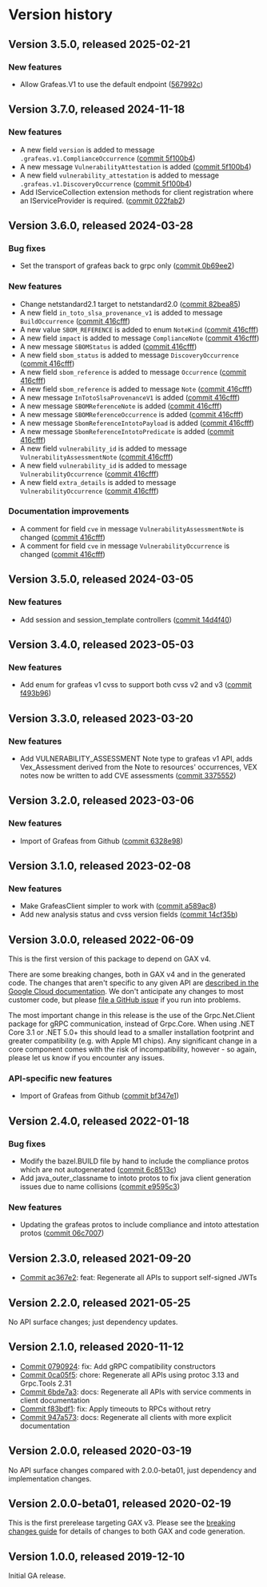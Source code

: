 # Version history

## Version 3.5.0, released 2025-02-21


### New features

* Allow Grafeas.V1 to use the default endpoint ([567992c](https://github.com/ldetmer/google-cloud-dotnet/commit/567992c4ea6cfff48a5e6e52a3d52bcec5383cd8))

## Version 3.7.0, released 2024-11-18

### New features

- A new field `version` is added to message `.grafeas.v1.ComplianceOccurrence` ([commit 5f100b4](https://github.com/googleapis/google-cloud-dotnet/commit/5f100b4861e5416ad1ef3a4b3d1644659a2fe6fc))
- A new message `VulnerabilityAttestation` is added ([commit 5f100b4](https://github.com/googleapis/google-cloud-dotnet/commit/5f100b4861e5416ad1ef3a4b3d1644659a2fe6fc))
- A new field `vulnerability_attestation` is added to message `.grafeas.v1.DiscoveryOccurrence` ([commit 5f100b4](https://github.com/googleapis/google-cloud-dotnet/commit/5f100b4861e5416ad1ef3a4b3d1644659a2fe6fc))
- Add IServiceCollection extension methods for client registration where an IServiceProvider is required. ([commit 022fab2](https://github.com/googleapis/google-cloud-dotnet/commit/022fab203f28fb9c608972af7f8b83f571ae5694))

## Version 3.6.0, released 2024-03-28

### Bug fixes

- Set the transport of grafeas back to grpc only ([commit 0b69ee2](https://github.com/googleapis/google-cloud-dotnet/commit/0b69ee2a9f0345cc4c145c9ac1b9fc6833412ff8))

### New features

- Change netstandard2.1 target to netstandard2.0 ([commit 82bea85](https://github.com/googleapis/google-cloud-dotnet/commit/82bea850661975b9750ac30753528cc9d2e05240))
- A new field `in_toto_slsa_provenance_v1` is added to message `BuildOccurrence` ([commit 416cfff](https://github.com/googleapis/google-cloud-dotnet/commit/416cfff3c6855582927a35e271a6f596227af264))
- A new value `SBOM_REFERENCE` is added to enum `NoteKind` ([commit 416cfff](https://github.com/googleapis/google-cloud-dotnet/commit/416cfff3c6855582927a35e271a6f596227af264))
- A new field `impact` is added to message `ComplianceNote` ([commit 416cfff](https://github.com/googleapis/google-cloud-dotnet/commit/416cfff3c6855582927a35e271a6f596227af264))
- A new message `SBOMStatus` is added ([commit 416cfff](https://github.com/googleapis/google-cloud-dotnet/commit/416cfff3c6855582927a35e271a6f596227af264))
- A new field `sbom_status` is added to message `DiscoveryOccurrence` ([commit 416cfff](https://github.com/googleapis/google-cloud-dotnet/commit/416cfff3c6855582927a35e271a6f596227af264))
- A new field `sbom_reference` is added to message `Occurrence` ([commit 416cfff](https://github.com/googleapis/google-cloud-dotnet/commit/416cfff3c6855582927a35e271a6f596227af264))
- A new field `sbom_reference` is added to message `Note` ([commit 416cfff](https://github.com/googleapis/google-cloud-dotnet/commit/416cfff3c6855582927a35e271a6f596227af264))
- A new message `InTotoSlsaProvenanceV1` is added ([commit 416cfff](https://github.com/googleapis/google-cloud-dotnet/commit/416cfff3c6855582927a35e271a6f596227af264))
- A new message `SBOMReferenceNote` is added ([commit 416cfff](https://github.com/googleapis/google-cloud-dotnet/commit/416cfff3c6855582927a35e271a6f596227af264))
- A new message `SBOMReferenceOccurrence` is added ([commit 416cfff](https://github.com/googleapis/google-cloud-dotnet/commit/416cfff3c6855582927a35e271a6f596227af264))
- A new message `SbomReferenceIntotoPayload` is added ([commit 416cfff](https://github.com/googleapis/google-cloud-dotnet/commit/416cfff3c6855582927a35e271a6f596227af264))
- A new message `SbomReferenceIntotoPredicate` is added ([commit 416cfff](https://github.com/googleapis/google-cloud-dotnet/commit/416cfff3c6855582927a35e271a6f596227af264))
- A new field `vulnerability_id` is added to message `VulnerabilityAssessmentNote` ([commit 416cfff](https://github.com/googleapis/google-cloud-dotnet/commit/416cfff3c6855582927a35e271a6f596227af264))
- A new field `vulnerability_id` is added to message `VulnerabilityOccurrence` ([commit 416cfff](https://github.com/googleapis/google-cloud-dotnet/commit/416cfff3c6855582927a35e271a6f596227af264))
- A new field `extra_details` is added to message `VulnerabilityOccurrence` ([commit 416cfff](https://github.com/googleapis/google-cloud-dotnet/commit/416cfff3c6855582927a35e271a6f596227af264))

### Documentation improvements

- A comment for field `cve` in message `VulnerabilityAssessmentNote` is changed ([commit 416cfff](https://github.com/googleapis/google-cloud-dotnet/commit/416cfff3c6855582927a35e271a6f596227af264))
- A comment for field `cve` in message `VulnerabilityOccurrence` is changed ([commit 416cfff](https://github.com/googleapis/google-cloud-dotnet/commit/416cfff3c6855582927a35e271a6f596227af264))

## Version 3.5.0, released 2024-03-05

### New features

- Add session and session_template controllers ([commit 14d4f40](https://github.com/googleapis/google-cloud-dotnet/commit/14d4f40e57218134116f6d580ca726832d07d244))

## Version 3.4.0, released 2023-05-03

### New features

- Add enum for grafeas v1 cvss to support both cvss v2 and v3 ([commit f493b96](https://github.com/googleapis/google-cloud-dotnet/commit/f493b96c8830c997d454e17e8e65ce305dd515e1))

## Version 3.3.0, released 2023-03-20

### New features

- Add VULNERABILITY_ASSESSMENT Note type to grafeas v1 API, adds Vex_Assessment derived from the Note to resources' occurrences, VEX notes now be written to add CVE assessments ([commit 3375552](https://github.com/googleapis/google-cloud-dotnet/commit/33755527a7fcb5c553cc48344ca6459a1063ee44))

## Version 3.2.0, released 2023-03-06

### New features

- Import of Grafeas from Github ([commit 6328e98](https://github.com/googleapis/google-cloud-dotnet/commit/6328e98c5a5d1e03527ee6ee0ae6afbab64a5a78))

## Version 3.1.0, released 2023-02-08

### New features

- Make GrafeasClient simpler to work with ([commit a589ac8](https://github.com/googleapis/google-cloud-dotnet/commit/a589ac8d745c6c487ff2667382b4c222caf95ff3))
- Add new analysis status and cvss version fields ([commit 14cf35b](https://github.com/googleapis/google-cloud-dotnet/commit/14cf35be7b9a64817cd00b20ae05a28d8931d5b5))

## Version 3.0.0, released 2022-06-09

This is the first version of this package to depend on GAX v4.

There are some breaking changes, both in GAX v4 and in the generated
code. The changes that aren't specific to any given API are [described in the Google Cloud
documentation](https://cloud.google.com/dotnet/docs/reference/help/breaking-gax4).
We don't anticipate any changes to most customer code, but please [file a
GitHub issue](https://github.com/googleapis/google-cloud-dotnet/issues/new/choose)
if you run into problems.

The most important change in this release is the use of the Grpc.Net.Client package
for gRPC communication, instead of Grpc.Core. When using .NET Core 3.1 or .NET 5.0+
this should lead to a smaller installation footprint and greater compatibility (e.g.
with Apple M1 chips). Any significant change in a core component comes with the risk
of incompatibility, however - so again, please let us know if you encounter any
issues.

### API-specific new features

- Import of Grafeas from Github ([commit bf347e1](https://github.com/googleapis/google-cloud-dotnet/commit/bf347e17e50e2859e1a13191d36c0a82b27646dd))

## Version 2.4.0, released 2022-01-18

### Bug fixes

- Modify the bazel.BUILD file by hand to include the compliance protos which are not autogenerated ([commit 6c8513c](https://github.com/googleapis/google-cloud-dotnet/commit/6c8513c5639132d33b069c2caf518b919e0c3910))
- Add java_outer_classname to intoto protos to fix java client generation issues due to name collisions ([commit e9595c3](https://github.com/googleapis/google-cloud-dotnet/commit/e9595c3bdded54678ba060df7621f25fd45e8aa2))

### New features

- Updating the grafeas protos to include compliance and intoto attestation protos ([commit 06c7007](https://github.com/googleapis/google-cloud-dotnet/commit/06c70073f89ce96f891debb645d7cd56fcce75be))

## Version 2.3.0, released 2021-09-20

- [Commit ac367e2](https://github.com/googleapis/google-cloud-dotnet/commit/ac367e2): feat: Regenerate all APIs to support self-signed JWTs

## Version 2.2.0, released 2021-05-25

No API surface changes; just dependency updates.

## Version 2.1.0, released 2020-11-12

- [Commit 0790924](https://github.com/googleapis/google-cloud-dotnet/commit/0790924): fix: Add gRPC compatibility constructors
- [Commit 0ca05f5](https://github.com/googleapis/google-cloud-dotnet/commit/0ca05f5): chore: Regenerate all APIs using protoc 3.13 and Grpc.Tools 2.31
- [Commit 6bde7a3](https://github.com/googleapis/google-cloud-dotnet/commit/6bde7a3): docs: Regenerate all APIs with service comments in client documentation
- [Commit f83bdf1](https://github.com/googleapis/google-cloud-dotnet/commit/f83bdf1): fix: Apply timeouts to RPCs without retry
- [Commit 947a573](https://github.com/googleapis/google-cloud-dotnet/commit/947a573): docs: Regenerate all clients with more explicit documentation

## Version 2.0.0, released 2020-03-19

No API surface changes compared with 2.0.0-beta01, just dependency
and implementation changes.

## Version 2.0.0-beta01, released 2020-02-19

This is the first prerelease targeting GAX v3. Please see the [breaking changes
guide](https://cloud.google.com/dotnet/docs/reference/help/breaking-gax2)
for details of changes to both GAX and code generation.

## Version 1.0.0, released 2019-12-10

Initial GA release.
